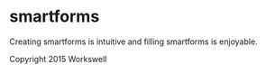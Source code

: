 # smartforms

Creating smartforms is intuitive and filling smartforms is enjoyable.

Copyright 2015 Workswell